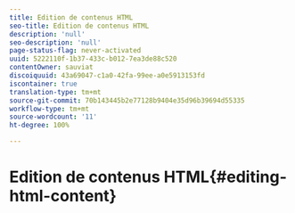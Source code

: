 ```yaml
---
title: Edition de contenus HTML
seo-title: Edition de contenus HTML
description: 'null'
seo-description: 'null'
page-status-flag: never-activated
uuid: 5222110f-1b37-433c-b012-7ea3de88c520
contentOwner: sauviat
discoiquuid: 43a69047-c1a0-42fa-99ee-a0e5913153fd
iscontainer: true
translation-type: tm+mt
source-git-commit: 70b143445b2e77128b9404e35d96b39694d55335
workflow-type: tm+mt
source-wordcount: '11'
ht-degree: 100%

---
```



# Edition de contenus HTML{#editing-html-content}

